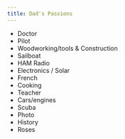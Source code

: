 ```yaml
---
title: Dad's Passions
---
```




* Doctor
* Pilot
* Woodworking/tools & Construction
* Sailboat
* HAM Radio
* Electronics / Solar
* French
* Cooking
* Teacher
* Cars/engines
* Scuba
* Photo
* History
* Roses




